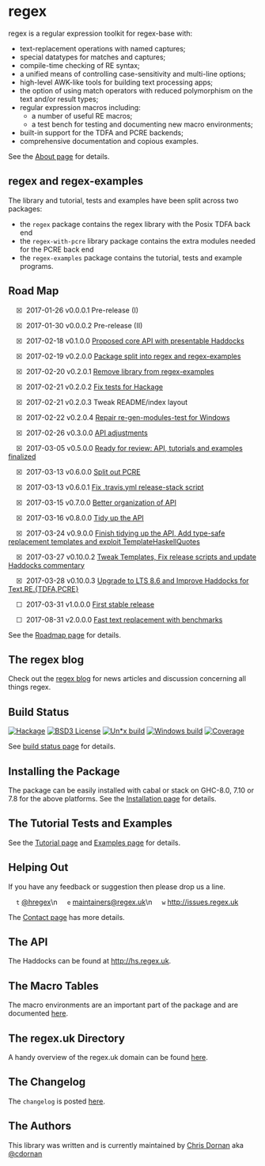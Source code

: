 # regex

regex is a regular expression toolkit for regex-base with:

  * text-replacement operations with named captures;
  * special datatypes for matches and captures;
  * compile-time checking of RE syntax;
  * a unified means of controlling case-sensitivity and multi-line options;
  * high-level AWK-like tools for building text processing apps;
  * the option of using match operators with reduced polymorphism on the
    text and/or result types;
  * regular expression macros including:
      + a number of useful RE macros;
      + a test bench for testing and documenting new macro environments;
  * built-in support for the TDFA and PCRE backends;
  * comprehensive documentation and copious examples.


See the [About page](http://about.regex.uk) for details.


## regex and regex-examples

The library and tutorial, tests and examples have been split across
two packages:

  * the `regex` package contains the regex library with the Posix TDFA
    back end
  * the `regex-with-pcre` library package contains the extra modules
    needed for the PCRE back end
  * the `regex-examples` package contains the tutorial, tests
    and example programs.


## Road Map

&nbsp;&nbsp;&nbsp;&nbsp;&#x2612;&nbsp;&nbsp;2017-01-26  v0.0.0.1  Pre-release (I)

&nbsp;&nbsp;&nbsp;&nbsp;&#x2612;&nbsp;&nbsp;2017-01-30  v0.0.0.2  Pre-release (II)

&nbsp;&nbsp;&nbsp;&nbsp;&#x2612;&nbsp;&nbsp;2017-02-18  v0.1.0.0  [Proposed core API with presentable Haddocks](https://github.com/iconnect/regex/milestone/1)

&nbsp;&nbsp;&nbsp;&nbsp;&#x2612;&nbsp;&nbsp;2017-02-19  v0.2.0.0  [Package split into regex and regex-examples](https://github.com/iconnect/regex/milestone/5)

&nbsp;&nbsp;&nbsp;&nbsp;&#x2612;&nbsp;&nbsp;2017-02-20  v0.2.0.1  [Remove library from regex-examples](https://github.com/iconnect/regex/issues/43)

&nbsp;&nbsp;&nbsp;&nbsp;&#x2612;&nbsp;&nbsp;2017-02-21  v0.2.0.2  [Fix tests for Hackage](https://github.com/iconnect/regex/issues/45)

&nbsp;&nbsp;&nbsp;&nbsp;&#x2612;&nbsp;&nbsp;2017-02-21  v0.2.0.3  Tweak README/index layout

&nbsp;&nbsp;&nbsp;&nbsp;&#x2612;&nbsp;&nbsp;2017-02-22  v0.2.0.4  [Repair re-gen-modules-test for Windows](https://github.com/iconnect/regex/issues/47)

&nbsp;&nbsp;&nbsp;&nbsp;&#x2612;&nbsp;&nbsp;2017-02-26  v0.3.0.0  [API adjustments](https://github.com/iconnect/regex/milestone/2)

&nbsp;&nbsp;&nbsp;&nbsp;&#x2612;&nbsp;&nbsp;2017-03-05  v0.5.0.0  [Ready for review: API, tutorials and examples finalized](https://github.com/iconnect/regex/issues/67)

&nbsp;&nbsp;&nbsp;&nbsp;&#x2612;&nbsp;&nbsp;2017-03-13  v0.6.0.0  [Split out PCRE](https://github.com/iconnect/regex/milestone/7)

&nbsp;&nbsp;&nbsp;&nbsp;&#x2612;&nbsp;&nbsp;2017-03-13  v0.6.0.1  [Fix .travis.yml release-stack script](https://github.com/iconnect/regex/issues/67)

&nbsp;&nbsp;&nbsp;&nbsp;&#x2612;&nbsp;&nbsp;2017-03-15  v0.7.0.0  [Better organization of API](https://github.com/iconnect/regex/milestone/8)

&nbsp;&nbsp;&nbsp;&nbsp;&#x2612;&nbsp;&nbsp;2017-03-16  v0.8.0.0  [Tidy up the API](https://github.com/iconnect/regex/milestone/10)

&nbsp;&nbsp;&nbsp;&nbsp;&#x2612;&nbsp;&nbsp;2017-03-24  v0.9.0.0  [Finish tidying up the API, Add type-safe replacement templates and exploit TemplateHaskellQuotes](https://github.com/iconnect/regex/milestone/9)

&nbsp;&nbsp;&nbsp;&nbsp;&#x2612;&nbsp;&nbsp;2017-03-27  v0.10.0.2 [Tweak Templates, Fix release scripts and update Haddocks commentary](https://github.com/iconnect/regex/milestone/12)

&nbsp;&nbsp;&nbsp;&nbsp;&#x2612;&nbsp;&nbsp;2017-03-28  v0.10.0.3 [Upgrade to LTS 8.6 and Improve Haddocks for Text.RE.{TDFA,PCRE}](https://github.com/iconnect/regex/milestone/13)

&nbsp;&nbsp;&nbsp;&nbsp;&#x2610;&nbsp;&nbsp;2017-03-31  v1.0.0.0  [First stable release](https://github.com/iconnect/regex/milestone/3)

&nbsp;&nbsp;&nbsp;&nbsp;&#x2610;&nbsp;&nbsp;2017-08-31  v2.0.0.0  [Fast text replacement with benchmarks](https://github.com/iconnect/regex/milestone/4)



See the [Roadmap page](http://roadmap.regex.uk) for details.


## The regex blog

Check out the [regex blog](http://blog.regex.uk) for news articles and
discussion concerning all things regex.


## Build Status

[![Hackage](http://regex.uk/badges/hackage.svg)](https://hackage.haskell.org/package/regex) [![BSD3 License](http://regex.uk/badges/license.svg)](https://tldrlegal.com/license/bsd-3-clause-license-%28revised%29) [![Un*x build](http://regex.uk/badges/unix-build.svg)](https://travis-ci.org/iconnect/regex) [![Windows build](http://regex.uk/badges/windows-build.svg)](https://ci.appveyor.com/project/engineerirngirisconnectcouk/regex/branch/master) [![Coverage](http://regex.uk/badges/coverage.svg)](https://coveralls.io/github/iconnect/regex?branch=master)

See [build status page](http://regex.uk/build-status) for details.


## Installing the Package

The package can be easily installed with cabal or stack on GHC-8.0,
 7.10 or 7.8 for the above platforms. See the
[Installation page](http://installation.regex.uk) for details.


## The Tutorial Tests and Examples

See the [Tutorial page](http://tutorial.regex.uk) and
[Examples page](http://examples.regex.uk) for details.


## Helping Out

If you have any feedback or suggestion then please drop us a line.

&nbsp;&nbsp;&nbsp;&nbsp;`t` [&#64;hregex](https://twitter.com/hregex)\n
&nbsp;&nbsp;&nbsp;&nbsp;`e` maintainers@regex.uk\n
&nbsp;&nbsp;&nbsp;&nbsp;`w` http://issues.regex.uk

The [Contact page](http://contact.regex.uk) has more details.


## The API

The Haddocks can be found at http://hs.regex.uk.


## The Macro Tables

The macro environments are an important part of the package and
are documented [here](http://macros.regex.uk).


## The regex.uk Directory

A handy overview of the regex.uk domain can be found
[here](http://directory.regex.uk).


## The Changelog

The `changelog` is posted [here](http://changelog.regex.uk).


## The Authors

This library was written and is currently maintained by
[Chris Dornan](mailto:chris.dornan@irisconnect.com) aka
[&#64;cdornan](https://twitter.com/cdornan)
